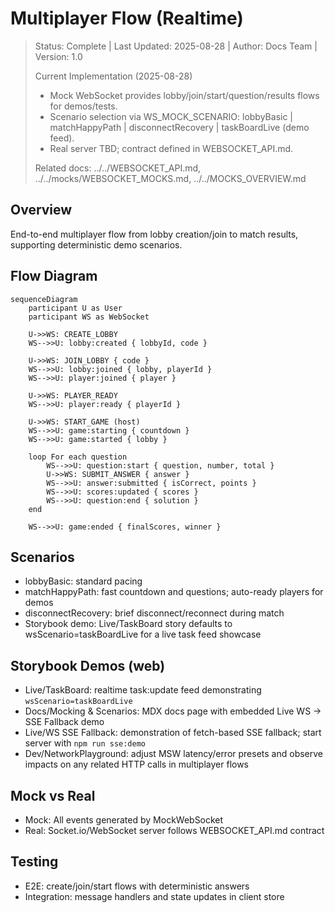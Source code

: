 # Multiplayer Flow (Realtime)

> Status: Complete | Last Updated: 2025-08-28 | Author: Docs Team | Version: 1.0
>
> Current Implementation (2025-08-28)
>
> - Mock WebSocket provides lobby/join/start/question/results flows for demos/tests.
> - Scenario selection via WS_MOCK_SCENARIO: lobbyBasic | matchHappyPath | disconnectRecovery | taskBoardLive (demo feed).
> - Real server TBD; contract defined in WEBSOCKET_API.md.
>
> Related docs: ../../WEBSOCKET_API.md, ../../mocks/WEBSOCKET_MOCKS.md, ../../MOCKS_OVERVIEW.md

## Overview

End-to-end multiplayer flow from lobby creation/join to match results, supporting deterministic demo scenarios.

## Flow Diagram

```mermaid
sequenceDiagram
    participant U as User
    participant WS as WebSocket

    U->>WS: CREATE_LOBBY
    WS-->>U: lobby:created { lobbyId, code }

    U->>WS: JOIN_LOBBY { code }
    WS-->>U: lobby:joined { lobby, playerId }
    WS-->>U: player:joined { player }

    U->>WS: PLAYER_READY
    WS-->>U: player:ready { playerId }

    U->>WS: START_GAME (host)
    WS-->>U: game:starting { countdown }
    WS-->>U: game:started { lobby }

    loop For each question
        WS-->>U: question:start { question, number, total }
        U->>WS: SUBMIT_ANSWER { answer }
        WS-->>U: answer:submitted { isCorrect, points }
        WS-->>U: scores:updated { scores }
        WS-->>U: question:end { solution }
    end

    WS-->>U: game:ended { finalScores, winner }
```

## Scenarios

- lobbyBasic: standard pacing
- matchHappyPath: fast countdown and questions; auto-ready players for demos
- disconnectRecovery: brief disconnect/reconnect during match
- Storybook demo: Live/TaskBoard story defaults to wsScenario=taskBoardLive for a live task feed showcase

## Storybook Demos (web)

- Live/TaskBoard: realtime task:update feed demonstrating `wsScenario=taskBoardLive`
- Docs/Mocking & Scenarios: MDX docs page with embedded Live WS → SSE Fallback demo
- Live/WS SSE Fallback: demonstration of fetch-based SSE fallback; start server with `npm run sse:demo`
- Dev/NetworkPlayground: adjust MSW latency/error presets and observe impacts on any related HTTP calls in multiplayer flows

## Mock vs Real

- Mock: All events generated by MockWebSocket
- Real: Socket.io/WebSocket server follows WEBSOCKET_API.md contract

## Testing

- E2E: create/join/start flows with deterministic answers
- Integration: message handlers and state updates in client store
